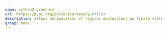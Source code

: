 ```yaml
---
name: python2-greenery
url: https://pypi.org/project/greenery/#files
description: allows manipulation of regular expressions as finite state machines. URL : https://pypi.org/project/greenery/#files Groups : None
group: None
---
```

